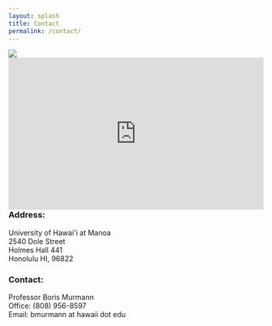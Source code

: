 ```yaml
---
layout: splash
title: Contact
permalink: /contact/
---
```


<!-- Splash image -->
<!-- Contact info -->
<!-- Mailing info -->
<!-- Map -->

<!-- Banner Image -->
<img src="/assets/images/contact_page_banner.jpg" >

<iframe style="float: right; border: 0; max-width: 600px;" src="https://www.google.com/maps/embed?pb=!1m18!1m12!1m3!1d3717.1234567890123!2d-157.816123456789!3d21.298765432109876!2m3!1f0!2f0!3f0!3m2!1i1024!2i768!4f13.1!3m3!1m2!1s0x7c006d123456789a%3A0x1234567890abcdef!2sHolmes%20Hall%2C%20Honolulu%2C%20HI%2096822%2C%20USA!5e0!3m2!1sen!2suk!4v1631234567890!5m2!1sen!2suk" width="100%" height="300" allowfullscreen="" loading="lazy"></iframe>

### Address:
University of Hawai'i at Manoa<br>
2540 Dole Street<br>
Holmes Hall 441<br>
Honolulu HI, 96822<br>

### Contact:
Professor Boris Murmann<br>
Office: (808) 956-8597<br>
Email: bmurmann at hawaii dot edu